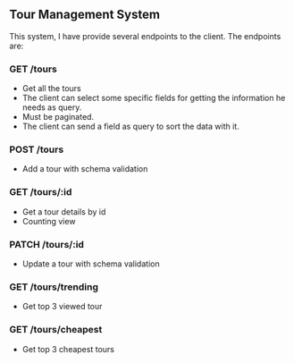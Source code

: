 ## Tour Management System
This system, I have provide several endpoints to the client. The endpoints are:

### GET /tours
- Get all the tours
- The client can select some specific fields for getting the information he needs as query. 
- Must be paginated.
- The client can send a field as query to sort the data with it.

### POST /tours
- Add a tour with schema validation

### GET /tours/:id
- Get a tour details by id
- Counting view

### PATCH /tours/:id
- Update a tour with schema validation

### GET /tours/trending
- Get top 3 viewed tour

### GET /tours/cheapest
- Get top 3 cheapest tours


